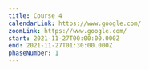 ```yaml
---
title: Course 4
calendarLink: https://www.google.com/
zoomLink: https://www.google.com/
start: 2021-11-27T00:00:00.000Z
end: 2021-11-27T01:30:00.000Z
phaseNumber: 1
---
```

